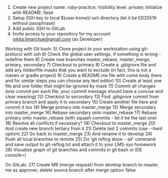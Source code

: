 1) Create new project name: ruby-practice; Visibility level: private; Initialize with README: false
2) Setup SSH key to local ${user.home}/.ssh directory (let it be ED25519 without passphrase)
3) Add public SSH to GitLab
4) Invite access to your repository for my account nikita.limarchuk@gmail.com (as Developer)

Working with Git bash:
5) Clone project to your workstation using git-protocol with ssh
6) Check the global user settings, if something is wrong - redefine them
8) Create new branches master_rebase, master_merge, primary, secondary
7) Checkout to primary
8) Create a .gitignore file and add any folder/file masks that you want to exclude (in fact, this is not a maven or gradle project)
9) Create a README.me file with come body (here and for similar steps you can choose any text editor)
10) Create at least one file and one folder that might be ignored by mask
11) Commit all changes (one commit per each file, your commit message should have a concise and clear meaning)
12) Checkout to secondary
13) Find .gitignore commit from primary branch and apply it to secondary
15) Create another file here and commit it too
14) Merge primary into master_merge
15) Merge secondary into master_merge
16) Rebase secondary onto master_rebase
17) Rebase primary onto master_rebase (with squash commits - let it be the last one)
18) Resolve all conflicts if necessary*
19) Checkout to master_merge
20) And create new branch tertiary from it
21) Delete last 2 commits (use --hard option)
22) Go back to master_merge
23) And rename it to develop
24) Push all local branches to remote 
25) Do 'git reflog show --all' command and save output to git-reflog.txt and attach it to your LMS-sys homework
26) Visualize graph of git branches and commits in git bash or IDE console=)

On GitLab:
27) Create MR (merge request) from develop branch to master, me as approver, delete source branch after merge option: false